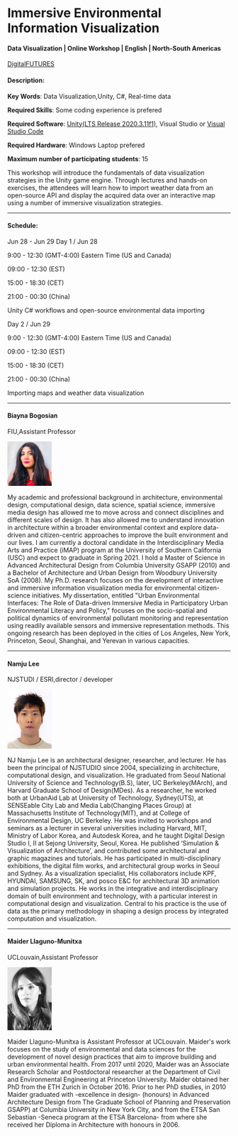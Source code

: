 
# Immersive Environmental Information Visualization
#### Data Visualization | Online Workshop | English | North-South Americas

[DigitalFUTURES](https://www.digitalfutures.world/workshops/18.html)



#### Description:
**Key Words**: Data Visualization,Unity, C#, Real-time data 

**Required Skills**: Some coding experience is prefered

**Required Software**: [Unity(LTS Release 2020.3.11f1)](https://unity3d.com/unity/qa/lts-releases?version=2020.3&fbclid=IwAR12EF0jA8un6c3K8SSoHDaEABRa_zWN5Wq9-SWNtTnrHU0l2_pofoAute0), Visual Studio or [Visual Studio Code](https://code.visualstudio.com/)

**Required Hardware**: Windows Laptop prefered

**Maximum number of participating students**: 15

This workshop will introduce the fundamentals of data visualization strategies in the Unity game engine. Through lectures and hands-on exercises, the attendees will learn how to import weather data from an open-source API and display the acquired data over an interactive map using a number of immersive visualization strategies.

----

#### Schedule:

Jun 28 - Jun 29
Day 1 / Jun 28

9:00 - 12:30 (GMT-4:00) Eastern Time (US and Canada)
  
09:00 - 12:30 (EST)
  
15:00 - 18:30 (CET)
  
21:00 - 00:30 (China)

Unity C# workflows and open-source environmental data importing

Day 2 / Jun 29
             
9:00 - 12:30 (GMT-4:00) Eastern Time (US and Canada)

09:00 - 12:30 (EST)

15:00 - 18:30 (CET)

21:00 - 00:30 (China)

Importing maps and weather data visualization


----

#### Biayna Bogosian
FIU,Assistant Professor

<img src="/pictures/210521102106389.jpg" alt="Biayna Bogosian" width="100" height="whatever">

My academic and professional background in architecture, environmental design, computational design, data science, spatial science, immersive media design has allowed me to move across and connect disciplines and different scales of design. It has also allowed me to understand innovation in architecture within a broader environmental context and explore data-driven and citizen-centric approaches to improve the built environment and our lives. I am currently a doctoral candidate in the Interdisciplinary Media Arts and Practice (iMAP) program at the University of Southern California (USC) and expect to graduate in Spring 2021. I hold a Master of Science in Advanced Architectural Design from Columbia University GSAPP (2010) and a Bachelor of Architecture and Urban Design from Woodbury University SoA (2008). My Ph.D. research focuses on the development of interactive and immersive information visualization media for environmental citizen-science initiatives. My dissertation, entitled "Urban Environmental Interfaces: The Role of Data-driven Immersive Media in Participatory Urban Environmental Literacy and Policy," focuses on the socio-spatial and political dynamics of environmental pollutant monitoring and representation using readily available sensors and immersive representation methods. This ongoing research has been deployed in the cities of Los Angeles, New York, Princeton, Seoul, Shanghai, and Yerevan in various capacities.


-------
#### Namju Lee
NJSTUDI / ESRI,director / developer

<img src="/pictures/210522103131900.jpg" alt="Biayna Bogosian" width="100" height="whatever">

NJ Namju Lee is an architectural designer, researcher, and lecturer. He has been the principal of NJSTUDIO since 2004, specializing in architecture, computational design, and visualization. He graduated from Seoul National University of Science and Technology(B.S), later, UC Berkeley(MArch), and Harvard Graduate School of Design(MDes). As a researcher, he worked both at UrbanAid Lab at University of Technology, Sydney(UTS), at SENSEable City Lab and Media Lab(Changing Places Group) at Massachusetts Institute of Technology(MIT), and at College of Environmental Design, UC Berkeley. He was invited to workshops and seminars as a lecturer in several universities including Harvard, MIT, Ministry of Labor Korea, and Autodesk Korea, and he taught Digital Design Studio I, II at Sejong University, Seoul, Korea. He published ‘Simulation & Visualization of Architecture’, and contributed some architectural and graphic magazines and tutorials. He has participated in multi-disciplinary exhibitions, the digital film works, and architectural group works in Seoul and Sydney. As a visualization specialist, His collaborators include KPF, HYUNDAI, SAMSUNG, SK, and posco E&C for architectural 3D animation and simulation projects. He works in the integrative and interdisciplinary domain of built environment and technology, with a particular interest in computational design and visualization. Central to his practice is the use of data as the primary methodology in shaping a design process by integrated computation and visualization.

-------
#### Maider Llaguno-Munitxa
UCLouvain,Assistant Professor

<img src="/pictures/210520060823997.png" alt="Biayna Bogosian" width="100" height="whatever">


Maider Llaguno-Munitxa is Assistant Professor at UCLouvain. Maider's work focuses on the study of environmental and data sciences for the development of novel design practices that aim to improve building and urban environmental health. From 2017 until 2020, Maider was an Associate Research Scholar and Postdoctoral researcher at the Department of Civil and Environmental Engineering at Princeton University. Maider obtained her PhD from the ETH Zurich in October 2016. Prior to her PhD studies, in 2010 Maider graduated with -excellence in design- (honours) in Advanced Architecture Design from The Graduate School of Planning and Preservation GSAPP) at Columbia University in New York City, and from the ETSA San Sebastian -Seneca program at the ETSA Barcelona- from where she received her Diploma in Architecture with honours in 2006.

